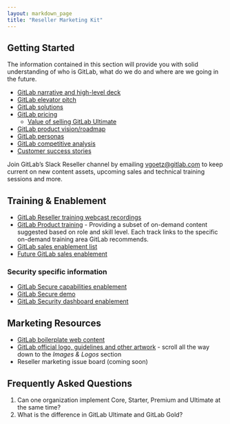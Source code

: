 ```yaml
---
layout: markdown_page
title: "Reseller Marketing Kit"
---
```


## Getting Started

The information contained in this section will provide you with solid understanding of who is GitLab, what do we do and where are we going in the future.

* [GitLab narrative and high-level deck](https://docs.google.com/presentation/d/1dVPaGc-TnbUQ2IR7TV0w0ujCrCXymKP4vLf6_FDTgVg/edit#slide=id.g39d65c7ce1_12_233)
* [GitLab elevator pitch](/handbook/marketing/product-marketing/#elevator-pitch)
* [GitLab solutions](/solutions/)
* [GitLab pricing](/pricing/)
    *  [Value of selling GitLab Ultimate](/pricing/ultimate/)
* [GitLab product vision/roadmap](/direction/)
* [GitLab personas](/handbook/marketing/product-marketing/roles-personas/)
* [GitLab competitive analysis](/devops-tools/)
* [Customer success stories](/customers/)

Join GitLab’s Slack Reseller channel by emailing vgoetz@gitlab.com to keep current on new content assets, upcoming sales and technical training sessions and more.

## Training & Enablement

* [GitLab Reseller training webcast recordings](/webcast/reseller/)
* [GitLab Product training](/training/) - Providing a subset of on-demand content suggested based on role and skill level. Each track links to the specific on-demand training area GitLab recommends.
* [GitLab sales enablement list](https://www.youtube.com/playlist?list=PLFGfElNsQthYe-_LZdge1SVc1XEM1bQfG)
* [Future GitLab sales enablement](https://gitlab.com/gitlab-com/marketing/general/boards/465497?=&label_name[]=Sales%20Enablement)

### Security specific information

* [GitLab Secure capabilities enablement](https://youtu.be/DjgZAoXyO_k)
* [GitLab Secure demo](https://youtu.be/2SCu2p6-mec)
* [GitLab Security dashboard enablement](https://www.youtube.com/watch?v=95gndJnvukA&feature=youtu.be)

## Marketing Resources

* [GitLab boilerplate web content](https://docs.google.com/document/d/1jzC2l88sKPDUWSXEgae4tqAg_QR34RDl6mPN5V8a0Mw/edit?usp=sharing)
* [GitLab official logo, guidelines and other artwork](/press/) - scroll all the way down to the *Images & Logos* section
* Reseller marketing issue board (coming soon)

## Frequently Asked Questions

1. Can one organization implement Core, Starter, Premium and Ultimate at the same time?
1. What is the difference in GitLab Ultimate and GitLab Gold?
